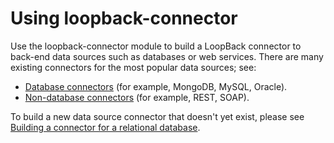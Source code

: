 # Using loopback-connector

Use the loopback-connector module to build a LoopBack connector to back-end data sources
such as databases or web services.  There are many existing connectors for the most popular data sources; see:
- [Database connectors](http://docs.strongloop.com/display/LB/Database+connectors) (for example, MongoDB, MySQL, Oracle).
- [Non-database connectors](http://docs.strongloop.com/display/LB/Non-database+connectors) (for example, REST, SOAP).

To build a new data source connector that doesn't yet exist, please see [Building a connector for a relational database](http://docs.strongloop.com/display/LB/Building+a+connector+for+a+relational+database).

